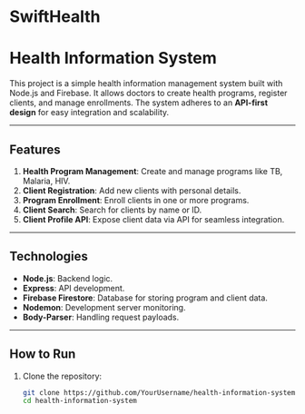 
# SwiftHealth

# Health Information System

This project is a simple health information management system built with Node.js and Firebase. It allows doctors to create health programs, register clients, and manage enrollments. The system adheres to an **API-first design** for easy integration and scalability.

---

## Features
1. **Health Program Management**: Create and manage programs like TB, Malaria, HIV.
2. **Client Registration**: Add new clients with personal details.
3. **Program Enrollment**: Enroll clients in one or more programs.
4. **Client Search**: Search for clients by name or ID.
5. **Client Profile API**: Expose client data via API for seamless integration.

---

## Technologies
- **Node.js**: Backend logic.
- **Express**: API development.
- **Firebase Firestore**: Database for storing program and client data.
- **Nodemon**: Development server monitoring.
- **Body-Parser**: Handling request payloads.

---

## How to Run
1. Clone the repository:
   ```bash
   git clone https://github.com/YourUsername/health-information-system.git
   cd health-information-system

